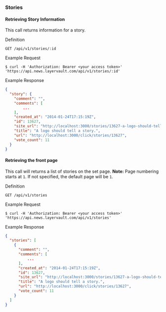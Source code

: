 ### Stories

#### Retrieving Story Information

This call returns information for a story.

 Definition

    GET /api/v1/stories/:id

 Example Request

    $ curl -H 'Authorization: Bearer <your access token>' 'https://api.news.layervault.com/api/v1/stories/:id'

 Example Response

```json
{
  "story": {
    "comment": "",
    "comments": [
        ...
    ],
    "created_at": "2014-01-24T17:15:19Z",
    "id": 13627,
    "site_url": "http://localhost:3000/stories/13627-a-logo-should-tell-a-story",
    "title": "A logo should tell a story.",
    "url": "http://localhost:3000/click/stories/13627",
    "vote_count": 11
  }
}
```

#### Retrieving the front page

This call will returns a list of stories on the set page. **Note:** Page numbering starts at `1`.
If not specified, the default page will be `1`.

 Definition

    GET /api/v1/stories

 Example Request

    $ curl -H 'Authorization: Bearer <your access token>' 'https://api.news.layervault.com/api/v1/stories'

 Example Response

```json
{
  "stories": [
    {
      "comment": "",
      "comments": [
          ...
      ],
      "created_at": "2014-01-24T17:15:19Z",
      "id": 13627,
      "site_url": "http://localhost:3000/stories/13627-a-logo-should-tell-a-story",
      "title": "A logo should tell a story.",
      "url": "http://localhost:3000/click/stories/13627",
      "vote_count": 11
    }
  ]
}
```
